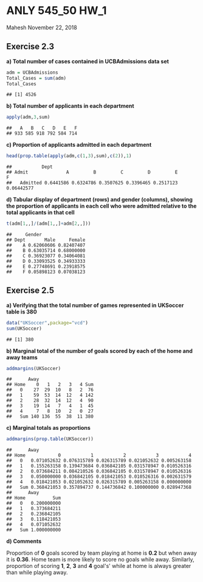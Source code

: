 ANLY 545\_50 HW\_1
================
Mahesh
November 22, 2018

Exercise 2.3
------------

**a) Total number of cases contained in UCBAdmissions data set**

``` r
adm = UCBAdmissions
Total_Cases = sum(adm)
Total_Cases
```

    ## [1] 4526

**b) Total number of applicants in each department**

``` r
apply(adm,3,sum)
```

    ##   A   B   C   D   E   F 
    ## 933 585 918 792 584 714

**c) Proportion of applicants admitted in each department**

``` r
head(prop.table(apply(adm,c(1,3),sum),c(2)),1)
```

    ##           Dept
    ## Admit              A         B         C         D         E          F
    ##   Admitted 0.6441586 0.6324786 0.3507625 0.3396465 0.2517123 0.06442577

**d) Tabular display of department (rows) and gender (columns), showing the proportion of applicants in each cell who were admitted relative to the total applicants in that cell**

``` r
t(adm[1,,]/(adm[1,,]+adm[2,,]))
```

    ##     Gender
    ## Dept       Male     Female
    ##    A 0.62060606 0.82407407
    ##    B 0.63035714 0.68000000
    ##    C 0.36923077 0.34064081
    ##    D 0.33093525 0.34933333
    ##    E 0.27748691 0.23918575
    ##    F 0.05898123 0.07038123

Exercise 2.5
------------

**a) Verifying that the total number of games represented in UKSoccer table is 380**

``` r
data("UKSoccer",package="vcd")
sum(UKSoccer)
```

    ## [1] 380

**b) Marginal total of the number of goals scored by each of the home and away teams**

``` r
addmargins(UKSoccer)
```

    ##      Away
    ## Home    0   1   2   3   4 Sum
    ##   0    27  29  10   8   2  76
    ##   1    59  53  14  12   4 142
    ##   2    28  32  14  12   4  90
    ##   3    19  14   7   4   1  45
    ##   4     7   8  10   2   0  27
    ##   Sum 140 136  55  38  11 380

**c) Marginal totals as proportions**

``` r
addmargins(prop.table(UKSoccer))
```

    ##      Away
    ## Home            0           1           2           3           4
    ##   0   0.071052632 0.076315789 0.026315789 0.021052632 0.005263158
    ##   1   0.155263158 0.139473684 0.036842105 0.031578947 0.010526316
    ##   2   0.073684211 0.084210526 0.036842105 0.031578947 0.010526316
    ##   3   0.050000000 0.036842105 0.018421053 0.010526316 0.002631579
    ##   4   0.018421053 0.021052632 0.026315789 0.005263158 0.000000000
    ##   Sum 0.368421053 0.357894737 0.144736842 0.100000000 0.028947368
    ##      Away
    ## Home          Sum
    ##   0   0.200000000
    ##   1   0.373684211
    ##   2   0.236842105
    ##   3   0.118421053
    ##   4   0.071052632
    ##   Sum 1.000000000

**d) Comments**

Proportion of **0** goals scored by team playing at home is **0.2** but when away it is **0.36**. Home team is more likely to score no goals while away. Similarly, proportion of scoring **1**, **2**, **3** and **4** goal's' while at home is always greater than while playing away.

